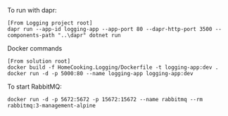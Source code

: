 ﻿To run with dapr:

    [From Logging project root]
    dapr run --app-id logging-app --app-port 80 --dapr-http-port 3500 --components-path "..\dapr" dotnet run

Docker commands

    [From solution root]
    docker build -f HomeCooking.Logging/Dockerfile -t logging-app:dev .
    docker run -d -p 5000:80 --name logging-app logging-app:dev

To start RabbitMQ:

    docker run -d -p 5672:5672 -p 15672:15672 --name rabbitmq --rm rabbitmq:3-management-alpine